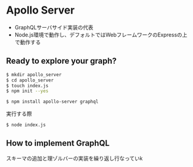 # Apollo Server
- GraphQLサーバサイド実装の代表
- Node.js環境で動作し、デフォルトではWebフレームワークのExpressの上で動作する

## Ready to explore your graph?
```bash
$ mkdir apollo_server
$ cd apollo_server
$ touch index.js
$ npm init --yes

$ npm install apollo-server graphql
```

実行する際
```bash
$ node index.js
```

## How to implement GraphQL
スキーマの追加と理ゾルバーの実装を繰り返し行なっていk
